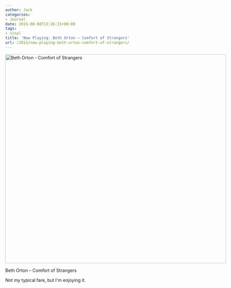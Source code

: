 ```yaml
---
author: Jack
categories:
- Journal
date: 2015-08-08T13:26:21+00:00
tags:
- vinyl
title: 'Now Playing: Beth Orton – Comfort of Strangers'
url: /2015/now-playing-beth-orton-comfort-of-strangers/
---
```


<div id="attachment_4805" style="width: 710px" class="wp-caption alignnone">
  <img class="wp-image-4805 size-large" src="/wp-content/uploads/2015/08/20150808_Now-playing-Beth-Orton-Comfort-of-Strangers-1024x972.jpg" alt="Beth Orton - Comfort of Strangers" width="700" height="664" srcset="/wp-content/uploads/2015/08/20150808_Now-playing-Beth-Orton-Comfort-of-Strangers-1024x972.jpg 1024w, /wp-content/uploads/2015/08/20150808_Now-playing-Beth-Orton-Comfort-of-Strangers-300x285.jpg 300w, /wp-content/uploads/2015/08/20150808_Now-playing-Beth-Orton-Comfort-of-Strangers-768x729.jpg 768w, /wp-content/uploads/2015/08/20150808_Now-playing-Beth-Orton-Comfort-of-Strangers-1200x1139.jpg 1200w" sizes="(max-width: 700px) 100vw, 700px" />
  
  <p class="wp-caption-text">
    Beth Orton &#8211; Comfort of Strangers
  </p>
</div>

Not my typical fare, but I'm enjoying it.